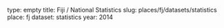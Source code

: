 type: empty
title: Fiji / National Statistics
slug: places/fj/datasets/statistics
place: fj
dataset: statistics
year: 2014
